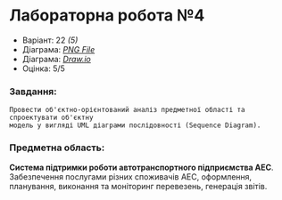 # Лабораторна робота №4

- Варіант: 22 *(5)*
- Діаграма: [*PNG File*](./res/SequenceDiagram.png)
- Діаграма: [*Draw.io*](./draw-io/SequenceDiagram.drawio)
- Оцінка: 5/5

### Завдання:
    Провести об'єктно-орієнтований аналіз предметної області та спроектувати об'єктну
    модель у вигляді UML діаграми послідовності (Sequence Diagram).


### Предметна область:
**Система підтримки роботи автотранспортного підприємства АЕС**. <br>
Забезпечення послугами різних споживачів АЕС, оформлення, планування, виконання та моніторинг перевезень, генерація звітів.